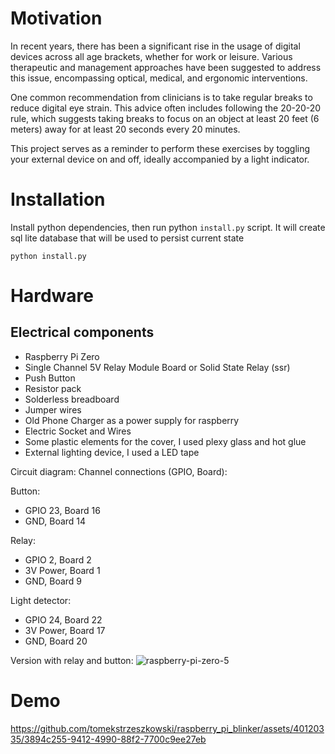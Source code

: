 # Motivation

In recent years, there has been a significant rise in the usage of digital devices across all age brackets, whether for work or leisure. Various therapeutic and management approaches have been suggested to address this issue, encompassing optical, medical, and ergonomic interventions.

One common recommendation from clinicians is to take regular breaks to reduce digital eye strain. This advice often includes following the 20-20-20 rule, which suggests taking breaks to focus on an object at least 20 feet (6 meters) away for at least 20 seconds every 20 minutes.

This project serves as a reminder to perform these exercises by toggling your external device on and off, ideally accompanied by a light indicator.

# Installation

Install python dependencies, then run python `install.py` script. It will create sql lite database
that will be used to persist current state

```
python install.py
```
# Hardware 

## Electrical components
 - Raspberry Pi Zero
 - Single Channel 5V Relay Module Board or Solid State Relay (ssr)
 - Push Button
 - Resistor pack
 - Solderless breadboard
 - Jumper wires
 - Old Phone Charger as a power supply for raspberry
 - Electric Socket and Wires
 - Some plastic elements for the cover, I used plexy glass and hot glue
 - External lighting device, I used a LED tape

Circuit diagram:
Channel connections (GPIO, Board):

Button:
 - GPIO 23, Board 16
 - GND, Board 14

Relay:
 - GPIO 2, Board 2
 - 3V Power, Board 1
 - GND, Board 9

Light detector:
 - GPIO 24, Board 22
 - 3V Power, Board 17
 - GND, Board 20

Version with relay and button:
![raspberry-pi-zero-5](https://github.com/tomekstrzeszkowski/raspberry_pi_blinker/assets/40120335/d6e8e9a6-460b-4b76-8fe5-7d1bba4f82ce)



# Demo



https://github.com/tomekstrzeszkowski/raspberry_pi_blinker/assets/40120335/3894c255-9412-4990-88f2-7700c9ee27eb



